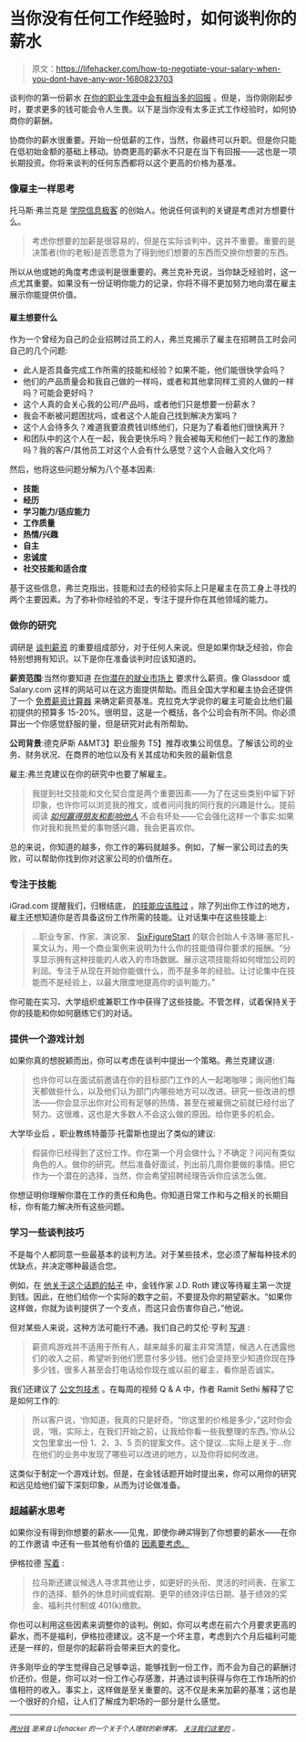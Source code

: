 # 当你没有任何工作经验时，如何谈判你的薪水

> 原文：<https://lifehacker.com/how-to-negotiate-your-salary-when-you-dont-have-any-wor-1680823703>

谈判你的第一份薪水 [在你的职业生涯中会有相当多的回报](http://lifehacker.com/not-negotiating-your-salary-could-cost-you-500-000-in-5968375) 。但是，当你刚刚起步时，要求更多的钱可能会令人生畏。以下是当你没有太多正式工作经验时，如何协商你的薪酬。



协商你的薪水很重要。开始一份低薪的工作，当然，你最终可以升职。但是你只能在低初始金额的基础上移动。协商更高的薪水不只是在当下有回报——这也是一项长期投资。你将来谈判的任何东西都将以这个更高的价格为基准。

### 像雇主一样思考

托马斯·弗兰克是 [学院信息极客](http://collegeinfogeek.com/) 的创始人。他说任何谈判的关键是考虑对方想要什么。

> 考虑你想要的加薪是很容易的，但是在实际谈判中，这并不重要。重要的是决策者(你的老板)是否愿意为了得到他们想要的东西而交换你想要的东西。

所以从他或她的角度考虑谈判是很重要的。弗兰克补充说，当你缺乏经验时，这一点尤其重要。如果没有一份证明你能力的记录，你将不得不更加努力地向潜在雇主展示你能提供价值。

#### 雇主想要什么

作为一个曾经为自己的企业招聘过员工的人，弗兰克揭示了雇主在招聘员工时会问自己的几个问题:

*   此人是否具备完成工作所需的技能和经验？如果不能，他们能很快学会吗？
*   他们的产品质量会和我自己做的一样吗，或者和其他拿同样工资的人做的一样吗？可能会更好吗？
*   这个人真的会关心我的公司/产品吗，或者他们只是想要一份薪水？
*   我会不断被问题困扰吗，或者这个人能自己找到解决方案吗？
*   这个人会待多久？难道我要浪费钱训练他们，只是为了看着他们很快离开？
*   和团队中的这个人在一起，我会更快乐吗？我会被每天和他们一起工作的激励吗？我的客户/其他员工对这个人会有什么感觉？这个人会融入文化吗？

然后，他将这些问题分解为八个基本因素:

*   **技能**
*   **经历**
*   **学习能力/适应能力**
*   **工作质量**
*   **热情/兴趣**
*   **自主**
*   **忠诚度**
*   **社交技能和适合度**

基于这些信息，弗兰克指出，技能和过去的经验实际上只是雇主在员工身上寻找的两个主要因素。为了弥补你经验的不足，专注于提升你在其他领域的能力。

### 做你的研究

调研是 [谈判薪资](https://lifehacker.com/how-to-negotiate-your-salary-1566202988) 的重要组成部分，对于任何人来说。但是如果你缺乏经验，你会特别想拥有知识。以下是你在准备谈判时应该知道的。

**薪资范围**:当然你要知道 [在你潜在的就业市场上](http://lifehacker.com/know-what-salary-to-ask-for-in-your-new-job-5041815) 要求什么薪资。像 Glassdoor 或 Salary.com 这样的网站可以在这方面提供帮助。而且全国大学和雇主协会还提供了一个 [免费薪资计算器](http://www.jobsearchintelligence.com/NACE/jobseekers/salary-calculator.php) 来确定薪资基准。克拉克大学说你的雇主可能会比他们最初提供的预算多 15-20%。很明显，这是一个概括，各个公司会有所不同。你必须算出一个你感觉舒服的量，但是研究对此有所帮助。

**公司背景**:德克萨斯 A&MT3】职业服务 T5】推荐收集公司信息。了解该公司的业务、财务状况、在商界的地位以及有关其成功和失败的最新信息

雇主:弗兰克建议在你的研究中也要了解雇主。

> 我提到社交技能和文化契合度是两个重要因素——为了在这些类别中留下好印象，也许你可以浏览我的推文，或者问问我的同行我的兴趣是什么。提前阅读 [*如何赢得朋友和影响他人*](http://lifehacker.com/how-to-win-friends-influence-people-a-guide-148609) 不会有坏处——它会强化这样一个事实:如果你对我和我热爱的事物感兴趣，我会更喜欢你。

总的来说，你知道的越多，你工作的筹码就越多。例如，了解一家公司过去的失败，可以帮助你找到你对这家公司的价值所在。

### 专注于技能

iGrad.com 提醒我们，归根结底， [的技能应该胜过](http://www.igrad.com/articles/salary-negotiation-tips-for-entry-level-experience) 。除了列出你工作过的地方，雇主还想知道你是否具备这份工作所需的技能。让对话集中在这些技能上:

> ...职业专家、作家、演说家、 [SixFigureStart](http://www.sixfigurestart.com/) 的联合创始人卡洛琳·塞尼扎-莱文认为，用一个商业案例来说明为什么你的技能值得你要求的报酬。“分享显示拥有这种技能的人收入的市场数据。展示这项技能将如何增加公司的利润。专注于从现在开始你能做什么，而不是多年的经验。让讨论集中在技能而不是经验上，以最大限度地提高你的谈判能力。”

你可能在实习、大学组织或兼职工作中获得了这些技能。不管怎样，试着保持关于你的技能和你如何磨练它们的对话。

### 提供一个游戏计划

如果你真的想脱颖而出，你可以考虑在谈判中提出一个策略。弗兰克建议道:

> 也许你可以在面试前邀请在你的目标部门工作的人一起喝咖啡；询问他们每天都做些什么，以及他们认为部门内哪些地方可以改进。研究一些改进的想法——你会显示出你对公司有足够的热情，甚至在被雇佣之前就已经付出了努力。这很难，这也是大多数人不会这么做的原因。给你更多的机会。

大学毕业后 ，职业教练特蕾莎·托雷斯也提出了类似的建议:

> 假装你已经得到了这份工作。你在第一个月会做什么？不确定？问问有类似角色的人。做你的研究。然后准备好面试，列出前几周你要做的事情。把它作为一个潜在的选择，当然，你会希望招聘经理告诉你应该怎么做。

你想证明你理解你潜在工作的责任和角色。你知道日常工作和与之相关的长期目标，你有能力解决所有这些问题。

### 学习一些谈判技巧

不是每个人都同意一些最基本的谈判方法。对于某些技术，您必须了解每种技术的优缺点，并决定哪种最适合您。

例如，在 [他关于这个话题的帖子](https://lifehacker.com/how-to-negotiate-your-salary-1566202988) 中，金钱作家 J.D. Roth 建议等待雇主第一次提到钱。因此，在他们给你一个实际的数字之前，不要提及你的期望薪水。“如果你这样做，你就为谈判提供了一个支点，而这只会伤害你自己，”他说。

但对某些人来说，这种方法可能行不通。我们自己的艾伦·亨利 [写道](http://lifehacker.com/don-t-be-too-afraid-to-name-the-first-number-when-negot-5962008) :

> 薪资鸡游戏并不适用于所有人，越来越多的雇主非常清楚，候选人在透露他们的收入之前，希望听到他们愿意付多少钱。他们会坚持至少知道你现在挣多少钱，很多人甚至会打电话给你现在或以前的雇主，看你是否诚实。

我们还建议了 [公文包技术](http://lifehacker.com/negotiate-the-salary-you-want-with-the-briefcase-techni-5877193) 。在每周的视频 Q & A 中，作者 Ramit Sethi 解释了它是如何工作的:

> 所以客户说，‘你知道，我真的只是好奇。“你这里的价格是多少，”这时你会说，‘哦，实际上，在我们开始之前，让我给你看一些我整理的东西。’你从公文包里拿出一份 1、2、3、5 页的提案文件。这个提议...实际上是关于...你在他们的业务中发现了哪些可以改进的地方，以及你将如何改进。

这类似于制定一个游戏计划。但是，在金钱话题开始时提出来，你可以用你的研究和远见给他们留下深刻印象，从而为讨论做准备。

### 超越薪水思考

如果你没有得到你想要的薪水——见鬼，即使你*确实*得到了你想要的薪水——在你的工作邀请 中还有一些其他有价值的 [因素要考虑。](https://lifehacker.com/five-things-you-should-negotiate-at-work-besides-your-s-1538045237)

伊格拉德 [写着](http://www.igrad.com/articles/salary-negotiation-tips-for-entry-level-experience) :

> 拉马斯还建议候选人寻求其他让步，如更好的头衔、灵活的时间表、在家工作的选择、额外的休息时间或假期、更早的绩效评估日期、基于绩效的奖金、福利共付制或 401(k)缴款。

你也可以利用这些因素来调整你的谈判。例如，你可以考虑在前六个月要求更高的薪水，而不是福利，伊格拉德建议。这不是一个坏主意，考虑到六个月后福利可能还是一样的，但是你的起薪将会带来巨大的变化。

许多刚毕业的学生觉得自己足够幸运，能够找到一份工作，而不会为自己的薪酬讨价还价。但是，你可以对一份工作心存感激，并通过谈判获得与你在工作场所的价值相符的收入。事实上，这样做是至关重要的。这不仅是未来加薪的基准；这也是一个很好的介绍，让人们了解成为职场的一部分是什么感觉。

* * *

[*<small>两分钱</small>*](http://ift.tt/MNrhmo) <small>*是来自 Lifehacker 的一个关于个人理财的新博客。*</small> [*<small>关注我们这里的</small>*](http://ift.tt/1cudqxU) *<small>。</small>*